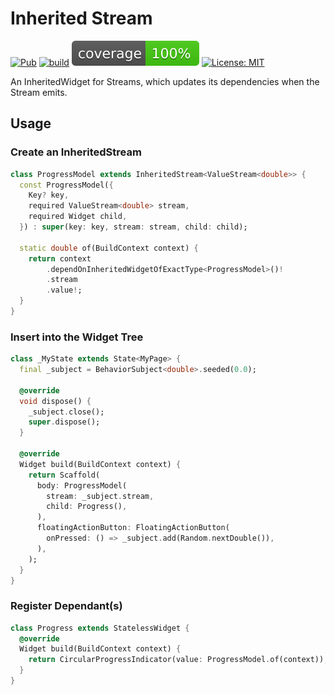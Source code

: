# Inherited Stream

[![Pub](https://img.shields.io/pub/v/inherited_stream.svg)](https://pub.dev/packages/inherited_stream)
[![build](https://github.com/felangel/inherited_stream/workflows/build/badge.svg)](https://github.com/felangel/inherited_stream/actions)
[![coverage](https://raw.githubusercontent.com/felangel/inherited_stream/main/coverage_badge.svg)](https://github.com/felangel/inherited_stream/actions)
[![License: MIT](https://img.shields.io/badge/license-MIT-purple.svg)](https://opensource.org/licenses/MIT)

An InheritedWidget for Streams, which updates its dependencies when the Stream emits.

## Usage

### Create an InheritedStream

```dart
class ProgressModel extends InheritedStream<ValueStream<double>> {
  const ProgressModel({
    Key? key,
    required ValueStream<double> stream,
    required Widget child,
  }) : super(key: key, stream: stream, child: child);

  static double of(BuildContext context) {
    return context
        .dependOnInheritedWidgetOfExactType<ProgressModel>()!
        .stream
        .value!;
  }
}
```

### Insert into the Widget Tree

```dart
class _MyState extends State<MyPage> {
  final _subject = BehaviorSubject<double>.seeded(0.0);

  @override
  void dispose() {
    _subject.close();
    super.dispose();
  }

  @override
  Widget build(BuildContext context) {
    return Scaffold(
      body: ProgressModel(
        stream: _subject.stream,
        child: Progress(),
      ),
      floatingActionButton: FloatingActionButton(
        onPressed: () => _subject.add(Random.nextDouble()),
      ),
    );
  }
}
```

### Register Dependant(s)

```dart
class Progress extends StatelessWidget {
  @override
  Widget build(BuildContext context) {
    return CircularProgressIndicator(value: ProgressModel.of(context));
  }
}
```

